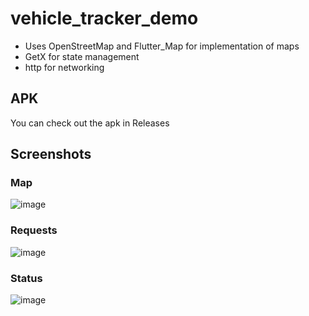 # vehicle_tracker_demo
* Uses OpenStreetMap and Flutter_Map for implementation of maps
* GetX for state management
* http for networking

## APK
You can check out the apk in Releases

## Screenshots
### Map
![image](https://github.com/achintya-7/vehicle_tracker_demo/assets/67036708/873851c3-abd7-4447-8a42-4e44f59ed8b9)

### Requests
![image](https://github.com/achintya-7/vehicle_tracker_demo/assets/67036708/ccc9b0c5-559b-44a1-9087-4c27b2aed96e)

### Status
![image](https://github.com/achintya-7/vehicle_tracker_demo/assets/67036708/f5d823a6-6b9d-44ea-af72-ad8b03af35cd)


